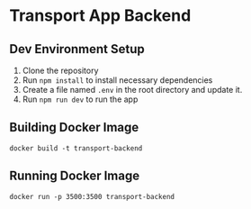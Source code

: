 # Transport App Backend

## Dev Environment Setup

1. Clone the repository
2. Run `npm install` to install necessary dependencies
3. Create a file named `.env` in the root directory and update it.
4. Run `npm run dev` to run the app

## Building Docker Image

``
docker build -t transport-backend
``

## Running Docker Image

``
docker run -p 3500:3500 transport-backend
``
